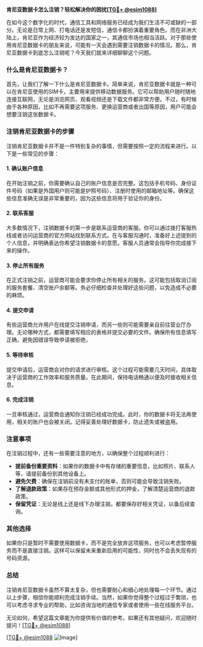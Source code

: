 **肯尼亚数据卡怎么注销？轻松解决你的困扰[[TG💪+ @esim1088](https://t.me/s/esim1088)]**

在如今这个数字化的时代，通信工具和网络服务已经成为我们生活不可或缺的一部分。无论是日常上网、打电话还是发短信，通信卡都扮演着重要角色。而在非洲大陆上，肯尼亚作为经济较为发达的国家之一，其通信市场也相当活跃。对于那些使用肯尼亚数据卡的朋友来说，可能有一天会遇到需要注销数据卡的情况。那么，肯尼亚数据卡到底怎么注销呢？今天我们就来详细聊聊这个问题。

### 什么是肯尼亚数据卡？

首先，让我们了解一下什么是肯尼亚数据卡。简单来说，肯尼亚数据卡就是一种可以在肯尼亚使用的SIM卡，主要用来提供移动数据服务。它可以帮助用户随时随地连接互联网，无论是浏览网页、观看视频还是下载文件都非常方便。不过，有时候由于各种原因，比如不再需要这项服务、更换运营商或者出国等原因，用户可能会想要注销这张数据卡。

### 注销肯尼亚数据卡的步骤

注销肯尼亚数据卡并不是一件特别复杂的事情，但需要按照一定的流程来进行。以下是一些常见的步骤：

#### 1. 确认账户信息
在开始注销之前，你需要确认自己的账户信息是否完整。这包括手机号码、身份证件号码（如果是外国用户则可能是护照号码）、注册时使用的邮箱地址等。确保这些信息准确无误是非常重要的，因为这些信息将用于验证你的身份。

#### 2. 联系客服
大多数情况下，注销数据卡的第一步是联系运营商的客服。你可以通过拨打客服热线或者访问运营商的官方网站找到联系方式。在与客服沟通时，准备好上述提到的个人信息，并明确表达你希望注销数据卡的意愿。客服人员通常会指导你完成接下来的操作。

#### 3. 停止所有服务
在正式注销之前，运营商可能会要求你停止所有相关的服务。这可能包括取消订阅的服务套餐、清空账户余额等。务必仔细检查并处理好这些问题，以免造成不必要的麻烦。

#### 4. 提交申请
有些运营商允许用户在线提交注销申请，而另一些则可能需要亲自前往营业厅办理。无论哪种方式，都需要填写相应的表格并提交必要的文件。确保所有信息填写正确，避免因错误导致申请被拒绝。

#### 5. 等待审核
提交申请后，运营商会对你的请求进行审核。这个过程可能需要几天时间，具体取决于运营商的工作效率和服务质量。在此期间，保持电话畅通以便及时接收相关信息。

#### 6. 完成注销
一旦审核通过，运营商会通知你注销已经成功完成。此时，你的数据卡将无法再使用，相关的账户也会被关闭。记得妥善处理好数据卡，防止遗失或被盗用。

### 注意事项

在注销过程中，还有一些需要注意的地方，以确保整个过程顺利进行：

- **提前备份重要资料**：如果你的数据卡中有存储的重要信息，比如照片、联系人等，请提前备份到其他设备上。
- **避免欠费**：确保在注销前没有未支付的账单，否则可能会导致注销失败。
- **了解退款政策**：如果存在预存金额或其他形式的押金，了解清楚运营商的退款政策。
- **保留凭证**：无论是线上还是线下办理注销，都要保存好相关凭证，以备后续查询。

### 其他选择

如果你只是暂时不需要使用数据卡，而不是完全放弃这项服务，也可以考虑暂停服务而不是直接注销。这样可以保留未来重新启用的可能性，同时也不会丢失现有的号码资源。

### 总结

注销肯尼亚数据卡虽然不算太复杂，但也需要耐心和细心地处理每一个环节。通过以上步骤，相信你能顺利完成注销手续。当然，如果你觉得整个过程过于繁琐，也可以考虑寻求专业的帮助，比如咨询当地的通信专家或者使用一些在线服务平台。

无论如何，希望这篇文章能为你提供有价值的参考。如果还有其他疑问，欢迎随时提问！[[TG💪+ @esim1088](https://t.me/s/esim1088)] 

[[TG💪+ @esim1088](https://t.me/s/esim1088) ![Image](https://i.postimg.cc/4NQfJmqS/Snipaste-2025-05-13-00-14-12.png)]